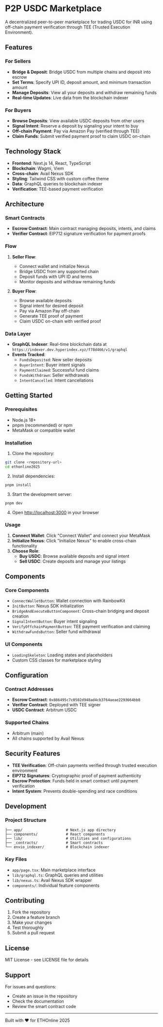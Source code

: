 # P2P USDC Marketplace

A decentralized peer-to-peer marketplace for trading USDC for INR using off-chain payment verification through TEE (Trusted Execution Environment).

## Features

### For Sellers
- **Bridge & Deposit**: Bridge USDC from multiple chains and deposit into escrow
- **Set Terms**: Specify UPI ID, deposit amount, and minimum transaction amount
- **Manage Deposits**: View all your deposits and withdraw remaining funds
- **Real-time Updates**: Live data from the blockchain indexer

### For Buyers
- **Browse Deposits**: View available USDC deposits from other users
- **Signal Intent**: Reserve a deposit by signaling your intent to buy
- **Off-chain Payment**: Pay via Amazon Pay (verified through TEE)
- **Claim Funds**: Submit verified payment proof to claim USDC on-chain

## Technology Stack

- **Frontend**: Next.js 14, React, TypeScript
- **Blockchain**: Wagmi, Viem
- **Cross-chain**: Avail Nexus SDK
- **Styling**: Tailwind CSS with custom coffee theme
- **Data**: GraphQL queries to blockchain indexer
- **Verification**: TEE-based payment verification

## Architecture

### Smart Contracts
- **Escrow Contract**: Main contract managing deposits, intents, and claims
- **Verifier Contract**: EIP712 signature verification for payment proofs

### Flow
1. **Seller Flow**:
   - Connect wallet and initialize Nexus
   - Bridge USDC from any supported chain
   - Deposit funds with UPI ID and terms
   - Monitor deposits and withdraw remaining funds

2. **Buyer Flow**:
   - Browse available deposits
   - Signal intent for desired deposit
   - Pay via Amazon Pay off-chain
   - Generate TEE proof of payment
   - Claim USDC on-chain with verified proof

### Data Layer
- **GraphQL Indexer**: Real-time blockchain data at `https://indexer.dev.hyperindex.xyz/f78d466/v1/graphql`
- **Events Tracked**:
  - `FundsDeposited`: New seller deposits
  - `BuyerIntent`: Buyer intent signals
  - `PaymentClaimed`: Successful fund claims
  - `FundsWithdrawn`: Seller withdrawals
  - `IntentCancelled`: Intent cancellations

## Getting Started

### Prerequisites
- Node.js 18+
- pnpm (recommended) or npm
- MetaMask or compatible wallet

### Installation

1. Clone the repository:
```bash
git clone <repository-url>
cd ethonline2025
```

2. Install dependencies:
```bash
pnpm install
```

3. Start the development server:
```bash
pnpm dev
```

4. Open [http://localhost:3000](http://localhost:3000) in your browser

### Usage

1. **Connect Wallet**: Click "Connect Wallet" and connect your MetaMask
2. **Initialize Nexus**: Click "Initialize Nexus" to enable cross-chain functionality
3. **Choose Role**:
   - **Buy USDC**: Browse available deposits and signal intent
   - **Sell USDC**: Create deposits and manage your listings

## Components

### Core Components
- `ConnectWalletButton`: Wallet connection with RainbowKit
- `InitButton`: Nexus SDK initialization
- `BridgeAndExecuteButtonComponent`: Cross-chain bridging and deposit creation
- `SignalIntentButton`: Buyer intent signaling
- `VerifyOffchainPaymentButton`: TEE payment verification and claiming
- `WithdrawFundsButton`: Seller fund withdrawal

### UI Components
- `LoadingSkeleton`: Loading states and placeholders
- Custom CSS classes for marketplace styling

## Configuration

### Contract Addresses
- **Escrow Contract**: `0x886495c7c0502d948ad4cb3764aeae2293664bb8`
- **Verifier Contract**: Deployed with TEE signer
- **USDC Contract**: Arbitrum USDC

### Supported Chains
- Arbitrum (main)
- All chains supported by Avail Nexus

## Security Features

- **TEE Verification**: Off-chain payments verified through trusted execution environment
- **EIP712 Signatures**: Cryptographic proof of payment authenticity
- **Escrow Protection**: Funds held in smart contract until payment verification
- **Intent System**: Prevents double-spending and race conditions

## Development

### Project Structure
```
├── app/                    # Next.js app directory
├── components/             # React components
├── lib/                    # Utilities and configurations
├── _contracts/             # Smart contracts
└── envio_indexer/          # Blockchain indexer
```

### Key Files
- `app/page.tsx`: Main marketplace interface
- `lib/graphql.ts`: GraphQL queries and utilities
- `lib/nexus.ts`: Avail Nexus SDK wrapper
- `components/`: Individual feature components

## Contributing

1. Fork the repository
2. Create a feature branch
3. Make your changes
4. Test thoroughly
5. Submit a pull request

## License

MIT License - see LICENSE file for details

## Support

For issues and questions:
- Create an issue in the repository
- Check the documentation
- Review the smart contract code

---

Built with ❤️ for ETHOnline 2025